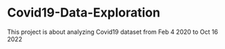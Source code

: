 # Covid19-Data-Exploration
This project is about analyzing Covid19 dataset from Feb 4 2020 to Oct 16 2022

